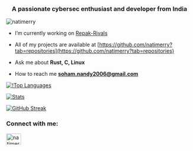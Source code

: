 <h3 align="center">A passionate cybersec enthusiast and developer from India</h3>


<p align="left"> <img src="https://komarev.com/ghpvc/?username=natimerry&label=Profile%20views&color=0e75b6&style=flat-square" alt="natimerry" /> </p>

- I’m currently working on [Repak-Rivals](https://github.com/natimerry/repak-rivals)

- All of my projects are available at [https://github.com/natimerry?tab=repositories](https://github.com/natimerry?tab=repositories)

- Ask me about **Rust, C, Linux**

- How to reach me **soham.nandy2006@gmail.com**

[![!Top Languages](https://github-readme-stats-l4rmctm0p-soham-nandys-projects.vercel.app/api/top-langs/?username=natimerry&layout=compact&hide=javascript,scheme,css,shell&exclude_repo=pathfinding_visualiser&theme=dark)](https://github-readme-stats-git-main-soham-nandys-projects.vercel.app/api/top-langs/?username=natimerry&layout=donut&hide=javascript,scheme,css,shell&exclude_repo=pathfinding_visualiser&theme=dark)


[![Stats](https://github-readme-stats-l4rmctm0p-soham-nandys-projects.vercel.app/api?username=natimerry&theme=dark)](https://github-readme-stats-git-main-soham-nandys-projects.vercel.app/api?username=natimerry&theme=dark)

[![GitHub Streak](https://streak-stats.demolab.com?user=natimerry&theme=dark&mode=weekly)](https://git.io/streak-stats)

<h3 align="left">Connect with me:</h3>
<p align="left">
<a href="https://twitter.com/natimerry" target="blank"><img align="center" src="https://raw.githubusercontent.com/rahuldkjain/github-profile-readme-generator/master/src/images/icons/Social/twitter.svg" alt="natimerry" height="30" width="40" /></a>
</p>



